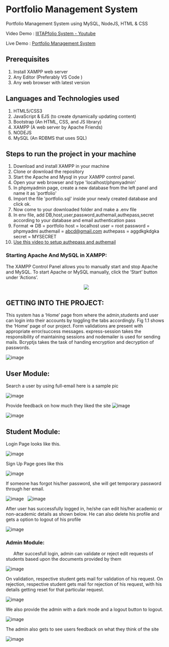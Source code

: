 # Portfolio Management System
Portfolio Management System using MySQL, NodeJS, HTML & CSS


Video Demo : [IIITAPfolio System - Youtube](https://youtu.be/AvsqJduQNXA)

Live Demo : [Portfolio Management System](https://iiitapfolio.onrender.com/)

## Prerequisites
1. Install XAMPP web server
2. Any Editor (Preferably VS Code )
3. Any web browser with latest version

## Languages and Technologies used
1. HTML5/CSS3
2. JavaScript & EJS (to create dynamically updating content)
3. Bootstrap (An HTML, CSS, and JS library)
4. XAMPP (A web server by Apache Friends)
5. NODEJS
6. MySQL (An RDBMS that uses SQL)

## Steps to run the project in your machine
1. Download and install XAMPP in your machine
2. Clone or download the repository
3. Start the Apache and Mysql in your XAMPP control panel.
4. Open your web browser and type 'localhost/phpmyadmin'
5. In phpmyadmin page, create a new database from the left panel and name it as 'portfolio'
6. Import the file 'portfolio.sql' inside your newly created database and click ok.
7. Now come to your downloaded folder and make a .env file
8. In env file, add DB,host,user,password,authemail,authepass,secret according to your database and email authentication pass
9. Format =>
	DB = portfolio
	host = localhost
	user = root
	password = phpmyadmi
	authemail = abcd@gmail.com
	authepass = aggdkgkdgka
	secret = MYSECRET
10.  [Use this video to setup authepass and authemail](https://www.youtube.com/watch?v=thAP7Fvrql4)
    
### Starting Apache And MySQL in XAMPP:
  The XAMPP Control Panel allows you to manually start and stop Apache and MySQL. To start Apache or MySQL manually, click the ‘Start’ button under ‘Actions’.
  
  
<p align="center"><img src="https://user-images.githubusercontent.com/36665975/59350977-fcc68900-8d3a-11e9-9450-e5c478497caa.png"></img></p>

## GETTING INTO THE PROJECT:
This system has a ‘Home’ page from where the admin,students and user can login into their accounts by toggling the tabs accordingly. Fig 1.1 shows the ‘Home’ page of our project. Form validations are present with appropriate error/success messages. express-session takes the responsibility of maintaining sessions and nodemailer is used for sending mails. Bcryptjs takes the task of handing encryption and decryption of passwords.

![image](https://github.com/Risingstr6/IIITAPfollio/blob/main/ss/Screenshot%20(60).png)


## User Module:
Search a user by using full-email here is a sample pic

![image](https://github.com/Risingstr6/IIITAPfollio/blob/main/ss/Screenshot%20(64).png)

Provide feedback on how much they liked the site
![image](https://github.com/Risingstr6/IIITAPfollio/blob/main/ss/Screenshot%20(66).png)

![image](https://github.com/Risingstr6/IIITAPfollio/blob/main/ss/Screenshot%20(64).png)

## Student Module:
Login Page looks like this.

![image](https://github.com/Risingstr6/IIITAPfollio/blob/main/ss/Screenshot%20(61).png)

Sign Up Page goes like this

![image](https://github.com/Risingstr6/IIITAPfollio/blob/main/ss/Screenshot%20(62).png)

If someone has forgot his/her password, she will get temporary password through her email.

![image](https://github.com/Risingstr6/IIITAPfollio/blob/main/ss/Screenshot%20(63).png)
  &nbsp; 
![image](https://github.com/Risingstr6/IIITAPfollio/blob/main/ss/mail.png)

After user has successfully logged in, he/she can edit his/her academic or non-academic details as shown below. He can also delete his profile and gets a option to logout of his profile

![image](https://github.com/Risingstr6/IIITAPfollio/blob/main/ss/Screenshot%20(65).png)



### Admin Module:

  &nbsp; &nbsp; &nbsp; After succesfull login, admin can validate or reject edit requests of students based upon the documents provided by them
  
  ![image](https://github.com/Risingstr6/IIITAPfollio/blob/main/ss/Screenshot%20(67).png)

 On validation, respective student gets mail for validation of his request.
 On rejection, respective student gets mail for rejection of his request, with his details getting reset for that particular request.
 
  ![image](https://github.com/Risingstr6/IIITAPfollio/blob/main/ss/Screenshot%20(69).png)
  
  We also provide the admin with a dark mode and a logout button to logout.
  
  ![image](https://github.com/Risingstr6/IIITAPfollio/blob/main/ss/Screenshot%20(70).png)
  
  The admin also gets to see users feedback on what they think of the site
  
   ![image](https://github.com/Risingstr6/IIITAPfollio/blob/main/ss/Screenshot%20(71).png)


